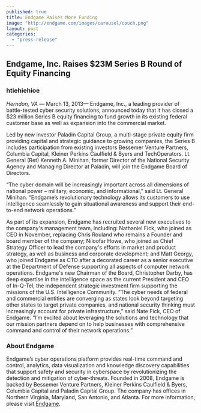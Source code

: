 ```yaml
---
published: true
title: Endgame Raises More Funding
image: "http://endgame.com/images/carousel/couch.png"
layout: post
categories: 
  - "press-release"
---
```


## Endgame, Inc. Raises $23M Series B Round of Equity Financing

### htiehiehioe

_Herndon, VA_ — March 13, 2013— Endgame, Inc., a leading provider of battle-tested cyber security solutions, announced today that it has closed a $23 million Series B equity financing to fund growth in its existing federal customer base as well as expansion into the commercial market.

Led by new investor Paladin Capital Group, a multi-stage private equity firm providing capital and strategic guidance to growing companies, the Series B includes participation from existing investors Bessemer Venture Partners, Columbia Capital, Kleiner Perkins Caulfield & Byers and TechOperators. Lt. General (Ret) Kenneth A. Minihan, former Director of the National Security Agency and Managing Director at Paladin, will join the Endgame Board of Directors.

“The cyber domain will be increasingly important across all dimensions of national power – military, economic, and informational,” said Lt. General Minihan. “Endgame’s revolutionary technology allows its customers to use intelligence seamlessly to gain situational awareness and support their end-to-end network operations.”

As part of its expansion, Endgame has recruited several new executives to the company's management team, including: Nathaniel Fick, who joined as CEO in November, replacing Chris Rouland who remains a Founder and board member of the company; Niloofar Howe, who joined as Chief Strategy Officer to lead the company's efforts in market and product strategy, as well as business and corporate development; and Matt Georgy, who joined Endgame as CTO after a decorated career as a senior executive at the Department of Defense supporting all aspects of computer network operations. Endgame's new Chairman of the Board, Christopher Darby, has deep expertise in the intelligence space as the current President and CEO of In-Q-Tel, the independent strategic investment firm supporting the missions of the U.S. Intelligence Community. 
“The cyber needs of federal and commercial entities are converging as states look beyond targeting other states to target private companies, and national security thinking must increasingly account for private infrastructure,” said Nate Fick, CEO of Endgame. “I’m excited about leveraging the solutions and technology that our mission partners depend on to help businesses with comprehensive command and control of their network operations.”

### About Endgame

Endgame’s cyber operations platform provides real-time command and control, analytics, data visualization and knowledge discovery capabilities that support safety and security in cyberspace by revolutionizing the detection and mitigation of cyber-threats. Founded in 2008, Endgame is backed by Bessemer Venture Partners, Kleiner Perkins Caulfield & Byers, Columbia Capital and Paladin Capital Group. The company has offices in Northern Virginia, Maryland, San Antonio, and Atlanta. For more information, please visit [Endgame](###).